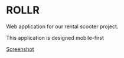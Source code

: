 # ROLLR
Web application for our rental scooter project.

This application is designed mobile-first

[Screenshot](https://user-images.githubusercontent.com/48712793/66643359-caf8fc80-ec1e-11e9-8642-8d2bcc157de6.jpeg)

